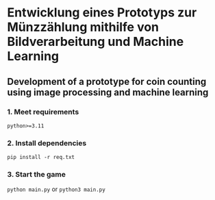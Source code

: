 # Entwicklung eines Prototyps zur Münzzählung mithilfe von Bildverarbeitung und Machine Learning
## Development of a prototype for coin counting using image processing and machine learning 

### 1. Meet requirements
`python>=3.11`

### 2. Install dependencies
`pip install -r req.txt`

### 3. Start the game
`python main.py` or `python3 main.py`